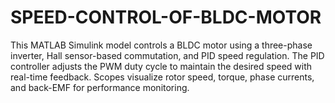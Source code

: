 # SPEED-CONTROL-OF-BLDC-MOTOR
This MATLAB Simulink model controls a BLDC motor using a three-phase inverter, Hall sensor-based commutation, and PID speed regulation. The PID controller adjusts the PWM duty cycle to maintain the desired speed with real-time feedback. Scopes visualize rotor speed, torque, phase currents, and back-EMF for performance monitoring.
